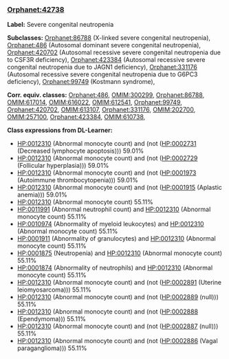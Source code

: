 
### [Orphanet:42738](http://www.orpha.net/ORDO/Orphanet_42738)
**Label:** Severe congenital neutropenia

**Subclasses:** [Orphanet:86788](http://www.orpha.net/ORDO/Orphanet_86788) (X-linked severe congenital neutropenia), [Orphanet:486](http://www.orpha.net/ORDO/Orphanet_486) (Autosomal dominant severe congenital neutropenia), [Orphanet:420702](http://www.orpha.net/ORDO/Orphanet_420702) (Autosomal recessive severe congenital neutropenia due to CSF3R deficiency), [Orphanet:423384](http://www.orpha.net/ORDO/Orphanet_423384) (Autosomal recessive severe congenital neutropenia due to JAGN1 deficiency), [Orphanet:331176](http://www.orpha.net/ORDO/Orphanet_331176) (Autosomal recessive severe congenital neutropenia due to G6PC3 deficiency), [Orphanet:99749](http://www.orpha.net/ORDO/Orphanet_99749) (Kostmann syndrome), 

**Corr. equiv. classes:** [Orphanet:486](http://www.orpha.net/ORDO/Orphanet_486), [OMIM:300299](http://purl.obolibrary.org/obo/OMIM_300299), [Orphanet:86788](http://www.orpha.net/ORDO/Orphanet_86788), [OMIM:617014](http://purl.obolibrary.org/obo/OMIM_617014), [OMIM:616022](http://purl.obolibrary.org/obo/OMIM_616022), [OMIM:612541](http://purl.obolibrary.org/obo/OMIM_612541), [Orphanet:99749](http://www.orpha.net/ORDO/Orphanet_99749), [Orphanet:420702](http://www.orpha.net/ORDO/Orphanet_420702), [OMIM:613107](http://purl.obolibrary.org/obo/OMIM_613107), [Orphanet:331176](http://www.orpha.net/ORDO/Orphanet_331176), [OMIM:202700](http://purl.obolibrary.org/obo/OMIM_202700), [OMIM:257100](http://purl.obolibrary.org/obo/OMIM_257100), [Orphanet:423384](http://www.orpha.net/ORDO/Orphanet_423384), [OMIM:610738](http://purl.obolibrary.org/obo/OMIM_610738), 

**Class expressions from DL-Learner:**

- [HP:0012310](http://purl.obolibrary.org/obo/HP_0012310) (Abnormal monocyte count) and (not ([HP:0002731](http://purl.obolibrary.org/obo/HP_0002731) (Decreased lymphocyte apoptosis))) 59.01%
- [HP:0012310](http://purl.obolibrary.org/obo/HP_0012310) (Abnormal monocyte count) and (not ([HP:0002729](http://purl.obolibrary.org/obo/HP_0002729) (Follicular hyperplasia))) 59.01%
- [HP:0012310](http://purl.obolibrary.org/obo/HP_0012310) (Abnormal monocyte count) and (not ([HP:0001973](http://purl.obolibrary.org/obo/HP_0001973) (Autoimmune thrombocytopenia))) 59.01%
- [HP:0012310](http://purl.obolibrary.org/obo/HP_0012310) (Abnormal monocyte count) and (not ([HP:0001915](http://purl.obolibrary.org/obo/HP_0001915) (Aplastic anemia))) 59.01%
- [HP:0012310](http://purl.obolibrary.org/obo/HP_0012310) (Abnormal monocyte count) 55.11%
- [HP:0011991](http://purl.obolibrary.org/obo/HP_0011991) (Abnormal neutrophil count) and [HP:0012310](http://purl.obolibrary.org/obo/HP_0012310) (Abnormal monocyte count) 55.11%
- [HP:0010974](http://purl.obolibrary.org/obo/HP_0010974) (Abnormality of myeloid leukocytes) and [HP:0012310](http://purl.obolibrary.org/obo/HP_0012310) (Abnormal monocyte count) 55.11%
- [HP:0001911](http://purl.obolibrary.org/obo/HP_0001911) (Abnormality of granulocytes) and [HP:0012310](http://purl.obolibrary.org/obo/HP_0012310) (Abnormal monocyte count) 55.11%
- [HP:0001875](http://purl.obolibrary.org/obo/HP_0001875) (Neutropenia) and [HP:0012310](http://purl.obolibrary.org/obo/HP_0012310) (Abnormal monocyte count) 55.11%
- [HP:0001874](http://purl.obolibrary.org/obo/HP_0001874) (Abnormality of neutrophils) and [HP:0012310](http://purl.obolibrary.org/obo/HP_0012310) (Abnormal monocyte count) 55.11%
- [HP:0012310](http://purl.obolibrary.org/obo/HP_0012310) (Abnormal monocyte count) and (not ([HP:0002891](http://purl.obolibrary.org/obo/HP_0002891) (Uterine leiomyosarcoma))) 55.11%
- [HP:0012310](http://purl.obolibrary.org/obo/HP_0012310) (Abnormal monocyte count) and (not ([HP:0002889](http://purl.obolibrary.org/obo/HP_0002889) (null))) 55.11%
- [HP:0012310](http://purl.obolibrary.org/obo/HP_0012310) (Abnormal monocyte count) and (not ([HP:0002888](http://purl.obolibrary.org/obo/HP_0002888) (Ependymoma))) 55.11%
- [HP:0012310](http://purl.obolibrary.org/obo/HP_0012310) (Abnormal monocyte count) and (not ([HP:0002887](http://purl.obolibrary.org/obo/HP_0002887) (null))) 55.11%
- [HP:0012310](http://purl.obolibrary.org/obo/HP_0012310) (Abnormal monocyte count) and (not ([HP:0002886](http://purl.obolibrary.org/obo/HP_0002886) (Vagal paraganglioma))) 55.11%


